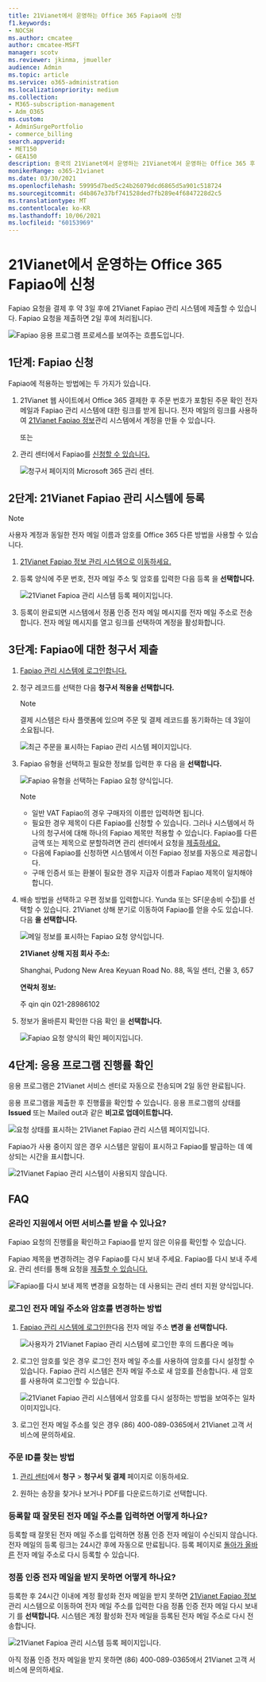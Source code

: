 ```yaml
---
title: 21Vianet에서 운영하는 Office 365 Fapiao에 신청
f1.keywords:
- NOCSH
ms.author: cmcatee
author: cmcatee-MSFT
manager: scotv
ms.reviewer: jkinma, jmueller
audience: Admin
ms.topic: article
ms.service: o365-administration
ms.localizationpriority: medium
ms.collection:
- M365-subscription-management
- Adm_O365
ms.custom:
- AdminSurgePortfolio
- commerce_billing
search.appverid:
- MET150
- GEA150
description: 중국의 21Vianet에서 운영하는 21Vianet에서 운영하는 Office 365 후 Fapiao 요청을 21Vianet Fapiao 관리 시스템에 제출하는 방법을 알아보습니다.
monikerRange: o365-21vianet
ms.date: 03/30/2021
ms.openlocfilehash: 59995d7bed5c24b26079dcd6865d5a901c518724
ms.sourcegitcommit: d4b867e37bf741528ded7fb289e4f6847228d2c5
ms.translationtype: MT
ms.contentlocale: ko-KR
ms.lasthandoff: 10/06/2021
ms.locfileid: "60153969"
---
```

# <a name="apply-for-a-fapiao-for-office-365-operated-by-21vianet"></a>21Vianet에서 운영하는 Office 365 Fapiao에 신청

Fapiao 요청을 결제 후 약 3일 후에 21Vianet Fapiao 관리 시스템에 제출할 수 있습니다. Fapiao 요청을 제출하면 2일 후에 처리됩니다.
  
![Fapiao 응용 프로그램 프로세스를 보여주는 흐름도입니다.](../../media/bf14884a-53f9-4c53-971c-b9b8ad6ec8d3.png)
  
## <a name="step-1-apply-for-a-fapiao"></a>1단계: Fapiao 신청

Fapiao에 적용하는 방법에는 두 가지가 있습니다.
  
1. 21Vianet 웹 사이트에서 Office 365 결제한 후 주문 번호가 포함된 주문 확인 전자 메일과 Fapiao 관리 시스템에 대한 링크를 받게 됩니다. 전자 메일의 링크를 사용하여 <a href="https://go.microsoft.com/fwlink/p/?linkid=837466" target="_blank">21Vianet Fapiao 정보</a>관리 시스템에서 계정을 만들 수 있습니다.

    또는

2. 관리 센터에서 Fapiao를 <a href="https://go.microsoft.com/fwlink/p/?linkid=850627" target="_blank">신청할 수 있습니다.</a>

    ![청구서 페이지의 Microsoft 365 관리 센터.](../../media/a6e3b953-abd4-46aa-a910-08c517915a21.png)
  
## <a name="step-2-register-with-the-21vianet-fapiao-management-system"></a>2단계: 21Vianet Fapiao 관리 시스템에 등록

> [!NOTE]
> 사용자 계정과 동일한 전자 메일 이름과 암호를 Office 365 다른 방법을 사용할 수 있습니다.
  
1. <a href="https://go.microsoft.com/fwlink/p/?linkid=837466" target="_blank">21Vianet Fapiao 정보 관리 시스템으로 이동하세요.</a>

2. 등록 양식에 주문 번호, 전자 메일 주소 및 암호를 입력한 다음 등록 을 **선택합니다.**

    ![21Vianet Fapioa 관리 시스템 등록 페이지입니다.](../../media/60d39184-95b2-4ea4-a8a2-3e11763bec87.png)
  
3. 등록이 완료되면 시스템에서 정품 인증 전자 메일 메시지를 전자 메일 주소로 전송합니다. 전자 메일 메시지를 열고 링크를 선택하여 계정을 활성화합니다.

## <a name="step-3-submit-your-bill-for-a-fapiao"></a>3단계: Fapiao에 대한 청구서 제출

1. <a href="https://go.microsoft.com/fwlink/p/?linkid=837465" target="_blank">Fapiao 관리 시스템에 로그인합니다.</a>

2. 청구 레코드를 선택한 다음 **청구서 적용을 선택합니다.**

    > [!NOTE]
    > 결제 시스템은 타사 플랫폼에 있으며 주문 및 결제 레코드를 동기화하는 데 3일이 소요됩니다.
  
    ![최근 주문을 표시하는 Fapiao 관리 시스템 페이지입니다.](../../media/b319767d-1d10-4cb4-b270-c5fbcee1368e.png)
  
3. Fapiao 유형을 선택하고 필요한 정보를 입력한 후 다음 을 **선택합니다.**

    ![Fapiao 유형을 선택하는 Fapiao 요청 양식입니다.](../../media/56fe3db1-c20f-4082-a39d-02d7ac41fec8.png)
  
    > [!NOTE]
    > - 일반 VAT Fapiao의 경우 구매자의 이름만 입력하면 됩니다.
    > - 필요한 경우 제목이 다른 Fapiao를 신청할 수 있습니다. 그러나 시스템에서 하나의 청구서에 대해 하나의 Fapiao 제목만 적용할 수 있습니다. Fapiao를 다른 금액 또는 제목으로 분할하려면 관리 센터에서 요청을 <a href="https://portal.partner.microsoftonline.cn/Support/SupportOverview.aspx" target="_blank">제출하세요.</a>
    > - 다음에 Fapiao를 신청하면 시스템에서 이전 Fapiao 정보를 자동으로 제공합니다.
    > - 구매 인증서 또는 환불이 필요한 경우 지급자 이름과 Fapiao 제목이 일치해야 합니다.

4. 배송 방법을 선택하고 우편 정보를 입력합니다. Yunda 또는 SF(운송비 수집)를 선택할 수 있습니다. 21Vianet 상해 분기로 이동하여 Fapiao를 얻을 수도 있습니다. 다음 **을 선택합니다.**

    ![메일 정보를 표시하는 Fapiao 요청 양식입니다.](../../media/bba500b4-a51d-477b-81a7-9113b08d39f1.png)
  
    **21Vianet 상해 지점 회사 주소:**

    Shanghai, Pudong New Area Keyuan Road No. 88, 독일 센터, 건물 3, 657

    **연락처 정보:**

    주 qin qin 021-28986102

5. 정보가 올바른지 확인한 다음 확인 을 **선택합니다.**

    ![Fapiao 요청 양식의 확인 페이지입니다.](../../media/18706d9d-defc-4285-8fd3-990448b44a18.png)
  
## <a name="step-4-check-application-progress"></a>4단계: 응용 프로그램 진행률 확인

응용 프로그램은 21Vianet 서비스 센터로 자동으로 전송되며 2일 동안 완료됩니다.
  
응용 프로그램을 제출한 후 진행률을 확인할 수 있습니다. 응용 프로그램의 상태를 **Issued** 또는 Mailed out과 같은 **비고로 업데이트합니다.**
  
![요청 상태를 표시하는 21Vianet Fapiao 관리 시스템 페이지입니다.](../../media/6cd696ec-d630-4fce-9f27-935a0d5f0ebe.png)
  
Fapiao가 사용 중이지 않은 경우 시스템은 알림이 표시하고 Fapiao를 발급하는 데 예상되는 시간을 표시합니다.
  
![21Vianet Fapiao 관리 시스템이 사용되지 않습니다.](../../media/effe0796-83aa-4a91-a488-15d6f58c01dc.png)
  
## <a name="faqs"></a>FAQ

### <a name="what-services-can-i-get-from-online-support"></a>온라인 지원에서 어떤 서비스를 받을 수 있나요?

Fapiao 요청의 진행률을 확인하고 Fapiao를 받지 않은 이유를 확인할 수 있습니다.
  
Fapiao 제목을 변경하려는 경우 Fapiao를 다시 보내 주세요. Fapiao를 다시 보내 주세요. 관리 센터를 통해 요청을 <a href="https://portal.partner.microsoftonline.cn/Support/SupportOverview.aspx" target="_blank">제출할 수 있습니다.</a>
  
![Fapiao를 다시 보내 제목 변경을 요청하는 데 사용되는 관리 센터 지원 양식입니다.](../../media/2a413e9e-f30b-4f26-adbf-6287cc217a0f.png)
  
### <a name="how-do-i-change-my-login-email-address-and-password"></a>로그인 전자 메일 주소와 암호를 변경하는 방법

1. <a href="https://go.microsoft.com/fwlink/p/?linkid=837465" target="_blank">Fapiao 관리 시스템에 로그인한</a>다음 전자 메일 주소 **변경 을 선택합니다.**

    ![사용자가 21Vianet Fapiao 관리 시스템에 로그인한 후의 드롭다운 메뉴](../../media/ee6de24b-6be2-41e6-8aec-e0c3cb0ea35e.png)
  
2. 로그인 암호를 잊은 경우 로그인 전자 메일 주소를 사용하여 암호를 다시 설정할 수 있습니다. Fapiao 관리 시스템은 전자 메일 주소로 새 암호를 전송합니다. 새 암호를 사용하여 로그인할 수 있습니다.

    ![21Vianet Fapiao 관리 시스템에서 암호를 다시 설정하는 방법을 보여주는 일차 이미지입니다.](../../media/2edb0a47-1286-4792-804d-7e84534c8370.png)
  
3. 로그인 전자 메일 주소를 잊은 경우 (86) 400-089-0365에서 21Vianet 고객 서비스에 문의하세요.

### <a name="how-do-i-find-my-order-id"></a>주문 ID를 찾는 방법

1. [관리 센터](https://go.microsoft.com/fwlink/p/?linkid=850627)에서 **청구** \> **청구서 및 결제** 페이지로 이동하세요.

2. 원하는 송장을 찾거나 보거나 PDF를 다운로드하기로 선택합니다.

### <a name="what-if-i-enter-the-wrong-email-address-when-i-register"></a>등록할 때 잘못된 전자 메일 주소를 입력하면 어떻게 하나요?

등록할 때 잘못된 전자 메일 주소를 입력하면 정품 인증 전자 메일이 수신되지 않습니다. 전자 메일의 등록 링크는 24시간 후에 자동으로 만료됩니다. 등록 페이지로 <a href="https://go.microsoft.com/fwlink/p/?linkid=837466" target="_blank">돌아가 올바른</a> 전자 메일 주소로 다시 등록할 수 있습니다.
  
### <a name="what-if-i-dont-receive-an-activation-email"></a>정품 인증 전자 메일을 받지 못하면 어떻게 하나요?

등록한 후 24시간 이내에 계정 활성화 전자 메일을 받지 못하면 <a href="https://go.microsoft.com/fwlink/p/?linkid=837466" target="_blank">21Vianet Fapiao 정보</a>관리 시스템으로 이동하여 전자 메일 주소를 입력한 다음 정품 인증 전자 메일 다시 보내기 를 **선택합니다.** 시스템은 계정 활성화 전자 메일을 등록된 전자 메일 주소로 다시 전송합니다.
  
![21Vianet Fapioa 관리 시스템 등록 페이지입니다.](../../media/60d39184-95b2-4ea4-a8a2-3e11763bec87.png)
  
아직 정품 인증 전자 메일을 받지 못하면 (86) 400-089-0365에서 21Vianet 고객 서비스에 문의하세요.
